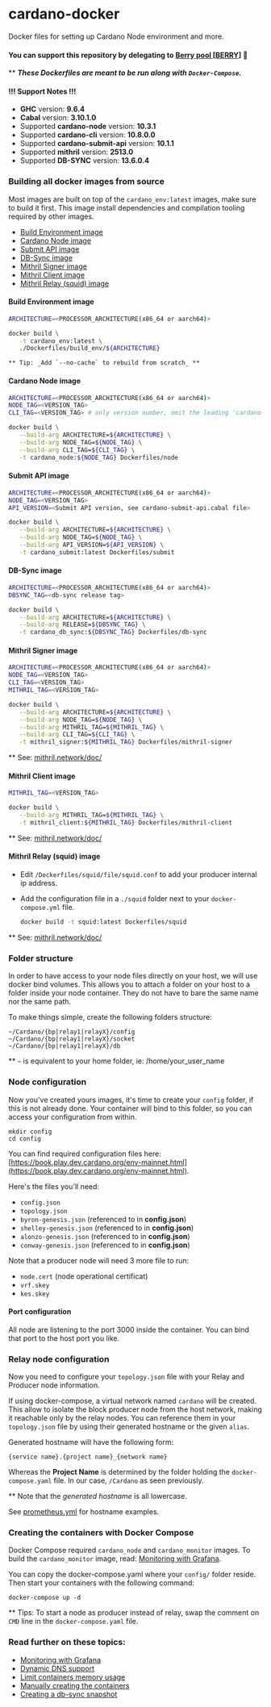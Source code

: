 # cardano-docker
Docker files for setting up Cardano Node environment and more.

#### You can support this repository by delegating to [Berry pool [BERRY]](https://berrypool.io/) 🙏

** **_These Dockerfiles are meant to be run along with `Docker-Compose`._**

#### !!! Support Notes !!!

* **GHC** version: **9.6.4**
* **Cabal** version: **3.10.1.0**
* Supported **cardano-node** version: **10.3.1**
* Supported **cardano-cli** version: **10.8.0.0**
* Supported **cardano-submit-api** version: **10.1.1**
* Supported **mithril** version: **2513.0**
* Supported **DB-SYNC** version: **13.6.0.4**

### Building all docker images from source 

Most images are built on top of the `cardano_env:latest` images, make sure to build it first.
This image install dependencies and compilation tooling required by other images.

- [Build Environment image](#build-environment-image)
- [Cardano Node image](#cardano-node-image)
- [Submit API image](#submit-api-image)
- [DB-Sync image](#db-sync-image)
- [Mithril Signer image](#mithril-signer-image)
- [Mithril Client image](#mithril-client-image)
- [Mithril Relay (squid) image](#mithril-relay-squid-image)

#### Build Environment image

   ```bash
   ARCHITECTURE=<PROCESSOR_ARCHITECTURE(x86_64 or aarch64)>
   
   docker build \
      -t cardano_env:latest \
      ./Dockerfiles/build_env/${ARCHITECTURE}

   ``` 
    ** Tip: _Add `--no-cache` to rebuild from scratch_ **

#### Cardano Node image

   ```bash
   ARCHITECTURE=<PROCESSOR_ARCHITECTURE(x86_64 or aarch64)>
   NODE_TAG=<VERSION_TAG>
   CLI_TAG=<VERSION_TAG> # only version number, omit the leading 'cardano-cli'
   
   docker build \
      --build-arg ARCHITECTURE=${ARCHITECTURE} \
      --build-arg NODE_TAG=${NODE_TAG} \
      --build-arg CLI_TAG=${CLI_TAG} \
      -t cardano_node:${NODE_TAG} Dockerfiles/node
   ```

#### Submit API image

   ```bash
   ARCHITECTURE=<PROCESSOR_ARCHITECTURE(x86_64 or aarch64)>
   NODE_TAG=<VERSION_TAG>
   API_VERSION=<Submit API version, see cardano-submit-api.cabal file>
   
   docker build \
      --build-arg ARCHITECTURE=${ARCHITECTURE} \
      --build-arg NODE_TAG=${NODE_TAG} \
      --build-arg API_VERSION=${API_VERSION} \
      -t cardano_submit:latest Dockerfiles/submit
   ```

#### DB-Sync image

   ```bash
   ARCHITECTURE=<PROCESSOR_ARCHITECTURE(x86_64 or aarch64)>
   DBSYNC_TAG=<db-sync release tag>
   
   docker build \
      --build-arg ARCHITECTURE=${ARCHITECTURE} \
      --build-arg RELEASE=${DBSYNC_TAG} \
      -t cardano_db_sync:${DBSYNC_TAG} Dockerfiles/db-sync
   ```

#### Mithril Signer image

   ```bash
   ARCHITECTURE=<PROCESSOR_ARCHITECTURE(x86_64 or aarch64)>
   NODE_TAG=<VERSION_TAG>
   CLI_TAG=<VERSION_TAG>
   MITHRIL_TAG=<VERSION_TAG>
   
   docker build \
      --build-arg ARCHITECTURE=${ARCHITECTURE} \
      --build-arg NODE_TAG=${NODE_TAG} \
      --build-arg MITHRIL_TAG=${MITHRIL_TAG} \
      --build-arg CLI_TAG=${CLI_TAG} \
      -t mithril_signer:${MITHRIL_TAG} Dockerfiles/mithril-signer
   ```

  ** See:  [mithril.network/doc/](https://mithril.network/doc/)

#### Mithril Client image

   ```bash
   MITHRIL_TAG=<VERSION_TAG>
   
   docker build \
      --build-arg MITHRIL_TAG=${MITHRIL_TAG} \
      -t mithril_client:${MITHRIL_TAG} Dockerfiles/mithril-client
   ```

** See:  [mithril.network/doc/](https://mithril.network/doc/)

#### Mithril Relay (squid) image

- Edit `/Dockerfiles/squid/file/squid.conf` to add your producer internal ip address.
- Add the configuration file in a `./squid` folder next to your `docker-compose.yml` file.

   ```bash
   docker build -t squid:latest Dockerfiles/squid
   ```

** See:  [mithril.network/doc/](https://mithril.network/doc/)

### Folder structure

In order to have access to your node files directly on your host, we will use docker bind volumes.
This allows you to attach a folder on your host to a folder inside your node container.
They do not have to bare the same name nor the same path.

To make things simple, create the following folders structure:

    ~/Cardano/{bp|relay1|relayX}/config
    ~/Cardano/{bp|relay1|relayX}/socket
    ~/Cardano/{bp|relay1|relayX}/db
                         
** `~` is equivalent to your home folder, ie: /home/your_user_name                         
                                  
### Node configuration

Now you've created yours images, it's time to create your `config` folder, if this is not already done.
Your container will bind to this folder, so you can access your configuration from within.

    mkdir config
    cd config
        
You can find required configuration files here: 
[https://book.play.dev.cardano.org/env-mainnet.html](https://book.play.dev.cardano.org/env-mainnet.html).

Here's the files you'll need:

- `config.json`
- `topology.json`
- `byron-genesis.json` (referenced to in **config.json**)
- `shelley-genesis.json` (referenced to in **config.json**)
- `alonzo-genesis.json` (referenced to in **config.json**)
- `conway-genesis.json` (referenced to in **config.json**)

Note that a producer node will need 3 more file to run:

- `node.cert` (node operational certificat)
- `vrf.skey`
- `kes.skey`

#### Port configuration
        
All node are listening to the port 3000 inside the container. You can bind that port to the host port you like.
    
### Relay node configuration

Now you need to configure your `topology.json` file with your Relay and Producer node information.

If using docker-compose, a virtual network named `cardano` will be created. This allow to isolate the block producer node
from the host network, making it reachable only by the relay nodes. You can reference them in your `topology.json` file by using
their generated hostname or the given `alias`.

Generated hostname will have the following form:

    {service name}.{project name}_{network name}

Whereas the **Project Name** is determined by the folder holding the `docker-compose.yaml` file. In our case, `/Cardano` as seen previously.

** Note that the *generated hostname* is all lowercase.

See [prometheus.yml](./Dockerfiles/monitor/files/prometheus.yml) for hostname examples.

### Creating the containers with Docker Compose

Docker Compose required `cardano_node` and `cardano_monitor` images.
To build the `cardano_monitor` image, read: [Monitoring with Grafana](Docs/monitoring.md).

You can copy the docker-compose.yaml where your `config/` folder reside. Then start your containers with the 
following command:

    docker-compose up -d

** Tips: To start a node as producer instead of relay, swap the comment on `CMD` line in the `docker-compose.yaml` file.

### Read further on these topics:

- [Monitoring with Grafana](Docs/monitoring.md)
- [Dynamic DNS support](Docs/dynamic_dns.md)
- [Limit containers memory usage](Docs/memory_limit.md)
- [Manually creating the containers](Docs/standalone-containers.md)
- [Creating a db-sync snapshot](Docs/db-sync-snapshot.md)

